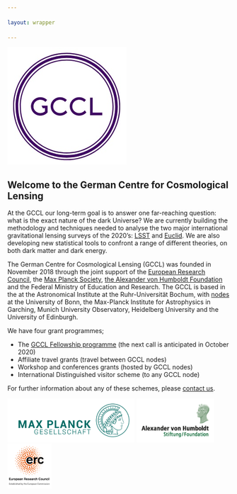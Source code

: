 ```yaml
---

layout: wrapper

---
```


![Image](assets/img/GCCL_logo.jpg)

## Welcome to the German Centre for Cosmological Lensing

At the GCCL our long-term goal is to answer one far-reaching question: what is the exact nature of the dark Universe?    We are currently building the methodology and techniques needed to analyse the two major international gravitational lensing surveys of the 2020’s: [LSST](https://www.lsst.org/) and [Euclid](https://www.euclid-ec.org/).  We are also developing new statistical tools to confront a range of different theories, on both dark matter and dark energy.

The German Centre for Cosmological Lensing (GCCL) was founded in November 2018 through the joint support of the [European Research Council](https://erc.europa.eu/), the [Max Planck Society](https://www.mpg.de/en), [the Alexander von Humboldt Foundation](https://www.humboldt-foundation.de/web/home.html) and the Federal Ministry of Education and Research.   The GCCL is based in the at the Astronomical Institute at the Ruhr-Universität Bochum, with [nodes](/nodes/) at the University of Bonn, the Max-Planck Institute for Astrophysics in Garching, Munich University Observatory, Heidelberg University and the University of Edinburgh.

We have four grant programmes;

- The <a href="fellows">GCCL Fellowship programme</a> (the next call is anticipated in October 2020)
- Affiliate travel grants (travel between GCCL nodes)
- Workshop and conferences grants (hosted by GCCL nodes)
- International Distinguished visitor scheme (to any GCCL node)

For further information about any of these schemes, please <a href="contact">contact us</a>.

<a href="https://www.mpg.de/en"><img src="assets/img/Max-Planck_logo.jpg" height="100"></a>
<a href="https://www.humboldt-foundation.de/web/home.html"><img src="assets/img/Humboldt_logo.gif" height="100"></a>
<a href="https://erc.europa.eu/"><img src="assets/img/LOGO_ERC.png" height="100"></a>
